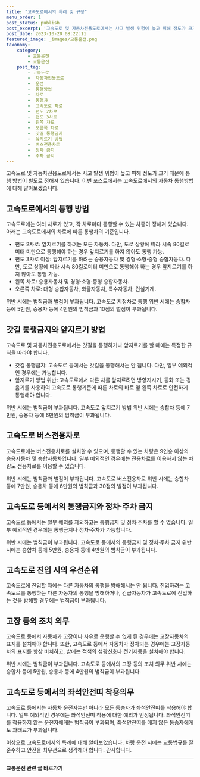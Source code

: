 ```yaml
---
title: "고속도로에서의 특례 및 규정"
menu_order: 1
post_status: publish
post_excerpt: '고속도로 및 자동차전용도로에서는 사고 발생 위험이 높고 피해 정도가 크기 때문에 통행 방법이 별도로 정해져 있습니다. 이번 포스트에서는 고속도로에서의 자동차 통행방법에 대해 알아보겠습니다.'
post_date: 2023-10-20 08:22:11
featured_image: _images/교통운전.png
taxonomy:
    category:
        - 교통운전
        - 교통운전
    post_tag:
        - 고속도로
        -  자동차전용도로
        -  운전
        -  통행방법
        -  차로
        -  통행차
        -  고속도로 차로
        -  편도 2차로
        -  편도 3차로
        -  왼쪽 차로
        -  오른쪽 차로
        -  갓길 통행금지
        -  앞지르기 방법
        -  버스전용차로
        -  정차 금지
        -  주차 금지
---
```



고속도로 및 자동차전용도로에서는 사고 발생 위험이 높고 피해 정도가 크기 때문에 통행 방법이 별도로 정해져 있습니다. 이번 포스트에서는 고속도로에서의 자동차 통행방법에 대해 알아보겠습니다.

## 고속도로에서의 통행 방법

고속도로에는 여러 차로가 있고, 각 차로마다 통행할 수 있는 차종이 정해져 있습니다. 아래는 고속도로에서의 차로에 따른 통행차의 기준입니다.

- 편도 2차로: 앞지르기를 하려는 모든 자동차. 다만, 도로 상황에 따라 시속 80킬로미터 미만으로 통행해야 하는 경우 앞지르기를 하지 않아도 통행 가능.
- 편도 3차로 이상: 앞지르기를 하려는 승용자동차 및 경형·소형·중형 승합자동차. 다만, 도로 상황에 따라 시속 80킬로미터 미만으로 통행해야 하는 경우 앞지르기를 하지 않아도 통행 가능.
- 왼쪽 차로: 승용자동차 및 경형·소형·중형 승합자동차.
- 오른쪽 차로: 대형 승합자동차, 화물자동차, 특수자동차, 건설기계.

위반 시에는 범칙금과 벌점이 부과됩니다. 고속도로 지정차로 통행 위반 시에는 승합차 등에 5만원, 승용차 등에 4만원의 범칙금과 10점의 벌점이 부과됩니다.

## 갓길 통행금지와 앞지르기 방법

고속도로 및 자동차전용도로에서는 갓길을 통행하거나 앞지르기를 할 때에는 특정한 규칙을 따라야 합니다.

- 갓길 통행금지: 고속도로 등에서는 갓길을 통행해서는 안 됩니다. 다만, 일부 예외적인 경우에는 가능합니다.
- 앞지르기 방법 위반: 고속도로에서 다른 차를 앞지르려면 방향지시기, 등화 또는 경음기를 사용하여 고속도로 통행기준에 따른 차로의 바로 옆 왼쪽 차로로 안전하게 통행해야 합니다.

위반 시에는 범칙금이 부과됩니다. 고속도로 앞지르기 방법 위반 시에는 승합차 등에 7만원, 승용차 등에 6만원의 범칙금이 부과됩니다.

## 고속도로 버스전용차로

고속도로에는 버스전용차로를 설치할 수 있으며, 통행할 수 있는 차량은 9인승 이상의 승용자동차 및 승합자동차입니다. 일부 예외적인 경우에는 전용차로를 이용하지 않는 차량도 전용차로를 이용할 수 있습니다.

위반 시에는 범칙금과 벌점이 부과됩니다. 고속도로 버스전용차로 위반 시에는 승합차 등에 7만원, 승용차 등에 6만원의 범칙금과 30점의 벌점이 부과됩니다.

## 고속도로 등에서의 통행금지와 정차·주차 금지

고속도로 등에서는 일부 예외를 제외하고는 통행금지 및 정차·주차를 할 수 없습니다. 일부 예외적인 경우에는 통행금지나 정차·주차가 가능합니다.

위반 시에는 범칙금이 부과됩니다. 고속도로 등에서의 통행금지 및 정차·주차 금지 위반 시에는 승합차 등에 5만원, 승용차 등에 4만원의 범칙금이 부과됩니다.

## 고속도로 진입 시의 우선순위

고속도로에 진입할 때에는 다른 자동차의 통행을 방해해서는 안 됩니다. 진입하려는 고속도로를 통행하는 다른 자동차의 통행을 방해하거나, 긴급자동차가 고속도로에 진입하는 것을 방해할 경우에는 범칙금이 부과됩니다.

## 고장 등의 조치 의무

고속도로 등에서 자동차가 고장이나 사유로 운행할 수 없게 된 경우에는 고장자동차의 표지를 설치해야 합니다. 또한, 고속도로 등에서 자동차가 정차되는 경우에는 고장자동차의 표지를 항상 비치하고, 밤에는 적색의 섬광신호나 전기제등을 설치해야 합니다.

위반 시에는 범칙금이 부과됩니다. 고속도로 등에서의 고장 등의 조치 의무 위반 시에는 승합차 등에 5만원, 승용차 등에 4만원의 범칙금이 부과됩니다.

## 고속도로 등에서의 좌석안전띠 착용의무

고속도로 등에서는 자동차 운전자뿐만 아니라 모든 동승자가 좌석안전띠를 착용해야 합니다. 일부 예외적인 경우에는 좌석안전띠 착용에 대한 예외가 인정됩니다. 좌석안전띠를 착용하지 않는 운전자에게는 범칙금이 부과되며, 좌석안전띠를 매지 않은 동승자에게도 과태료가 부과됩니다.

이상으로 고속도로에서의 특례에 대해 알아보았습니다. 차량 운전 시에는 교통법규를 잘 준수하고 안전을 최우선으로 생각해야 합니다. 감사합니다.

<!-- wp:separator -->
<hr class="wp-block-separator has-alpha-channel-opacity"/>
<!-- /wp:separator -->

<!-- wp:group {"backgroundColor":"base","layout":{"type":"constrained"}} -->
<div class="wp-block-group has-base-background-color has-background"><!-- wp:paragraph {"align":"center","fontSize":"medium"} -->
<p class="has-text-align-center has-large-font-size"><strong>교통운전 관련 글 바로가기</strong></p>
<!-- /wp:paragraph -->


<!-- wp:latest-posts
{"categories":[{"id":1440,"count":19,"description":"","link":"https://uknowlaw.com/category/%ea%b5%90%ed%86%b5%ec%9a%b4%ec%a0%84/","name":"교통운전","slug":"교통운전","taxonomy":"category","parent":0,"meta":[],"_links":{"self":[{"href":"https://uknowlaw.com/wp-json/wp/v2/categories/1440"}],"collection":[{"href":"https://uknowlaw.com/wp-json/wp/v2/categories"}],"about":[{"href":"https://uknowlaw.com/wp-json/wp/v2/taxonomies/category"}],"wp:post_type":[{"href":"https://uknowlaw.com/wp-json/wp/v2/posts?categories=1440"}],"curies":[{"name":"wp","href":"https://api.w.org/{rel}","templated":true}]}}],"postsToShow":100,"excerptLength":28,"postLayout":"grid","columns":2,"featuredImageAlign":"left","featuredImageSizeSlug":"large","fontSize":18px} /--></div>
<!-- /wp:group -->